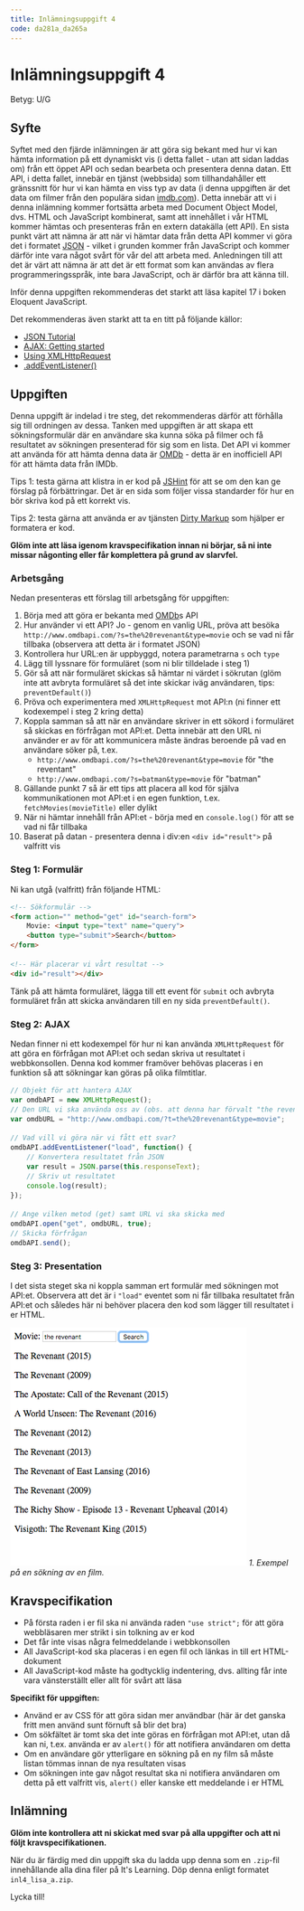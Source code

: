 ```yaml
---
title: Inlämningsuppgift 4
code: da281a_da265a
---
```


# Inlämningsuppgift 4

Betyg: U/G

## Syfte

Syftet med den fjärde inlämningen är att göra sig bekant med hur vi kan hämta information på ett dynamiskt vis (i detta fallet - utan att sidan laddas om) från ett öppet API och sedan bearbeta och presentera denna datan. Ett API, i detta fallet, innebär en tjänst (webbsida) som tillhandahåller ett gränssnitt för hur vi kan hämta en viss typ av data (i denna uppgiften är det data om filmer från den populära sidan [imdb.com](http://www.imdb.com)). Detta innebär att vi i denna inlämning kommer fortsätta arbeta med Document Object Model, dvs. HTML och JavaScript kombinerat, samt att innehållet i vår HTML kommer hämtas och presenteras från en extern datakälla (ett API). En sista punkt värt att nämna är att när vi hämtar data från detta API kommer vi göra det i formatet [JSON](http://www.json.org/) - vilket i grunden kommer från JavaScript och kommer därför inte vara något svårt för vår del att arbeta med. Anledningen till att det är värt att nämna är att det är ett format som kan användas av flera programmeringsspråk, inte bara JavaScript, och är därför bra att känna till.

Inför denna uppgiften rekommenderas det starkt att läsa kapitel 17 i boken Eloquent JavaScript.

Det rekommenderas även starkt att ta en titt på följande källor:

* [JSON Tutorial](http://beginnersbook.com/2015/04/json-tutorial/)
* [AJAX: Getting started](https://developer.mozilla.org/en-US/docs/AJAX/Getting_Started)
* [Using XMLHttpRequest](https://developer.mozilla.org/en/docs/Web/API/XMLHttpRequest/Using_XMLHttpRequest)
* [.addEventListener()](https://developer.mozilla.org/en-US/docs/Web/API/EventTarget/addEventListener)

## Uppgiften

Denna uppgift är indelad i tre steg, det rekommenderas därför att förhålla sig till ordningen av dessa. Tanken med uppgiften är att skapa ett sökningsformulär där en användare ska kunna söka på filmer och få resultatet av sökningen presenterad för sig som en lista. Det API vi kommer att använda för att hämta denna data är [OMDb](http://www.omdbapi.com/) - detta är en inofficiell API för att hämta data från IMDb. 

Tips 1: testa gärna att klistra in er kod på [JSHint](http://jshint.com/) för att se om den kan ge förslag på förbättringar. Det är en sida som följer vissa standarder för hur en bör skriva kod på ett korrekt vis.

Tips 2: testa gärna att använda er av tjänsten [Dirty Markup](https://www.dirtymarkup.com/) som hjälper er formatera er kod.

**Glöm inte att läsa igenom kravspecifikation innan ni börjar, så ni inte missar någonting eller får komplettera på grund av slarvfel.** 

### Arbetsgång

Nedan presenteras ett förslag till arbetsgång för uppgiften:

1. Börja med att göra er bekanta med [OMDb](http://www.omdbapi.com/)s API
2. Hur använder vi ett API? Jo - genom en vanlig URL, pröva att besöka `http://www.omdbapi.com/?s=the%20revenant&type=movie` och se vad ni får tillbaka (observera att detta är i formatet JSON)
3. Kontrollera hur URL:en är uppbyggd, notera parametrarna `s` och `type`
4. Lägg till lyssnare för formuläret (som ni blir tilldelade i steg 1)
5. Gör så att när formuläret skickas så hämtar ni värdet i sökrutan (glöm inte att avbryta formuläret så det inte skickar iväg användaren, tips: `preventDefault()`)
6. Pröva och experimentera med `XMLHttpRequest` mot API:n (ni finner ett kodexempel i steg 2 kring detta)
7. Koppla samman så att när en användare skriver in ett sökord i formuläret så skickas en förfrågan mot API:et. Detta innebär att den URL ni använder er av för att kommunicera måste ändras beroende på vad en användare söker på, t.ex.
    * `http://www.omdbapi.com/?s=the%20revenant&type=movie` för "the reventant"
    * `http://www.omdbapi.com/?s=batman&type=movie` för "batman"
8. Gällande punkt 7 så är ett tips att placera all kod för själva kommunikationen mot API:et i en egen funktion, t.ex. `fetchMovies(movieTitle)` eller dylikt
9. När ni hämtar innehåll från API:et - börja med en `console.log()` för att se vad ni får tillbaka
10. Baserat på datan - presentera denna i div:en `<div id="result">` på valfritt vis

### Steg 1: Formulär

Ni kan utgå (valfritt) från följande HTML:

``` html
<!-- Sökformulär -->
<form action="" method="get" id="search-form">
    Movie: <input type="text" name="query">
    <button type="submit">Search</button>
</form>

<!-- Här placerar vi vårt resultat -->
<div id="result"></div>
```

Tänk på att hämta formuläret, lägga till ett event för `submit` och avbryta formuläret från att skicka användaren till en ny sida `preventDefault()`.

### Steg 2: AJAX

Nedan finner ni ett kodexempel för hur ni kan använda `XMLHttpRequest` för att göra en förfrågan mot API:et och sedan skriva ut resultatet i webbkonsollen. Denna kod kommer framöver behövas placeras i en funktion så att sökningar kan göras på olika filmtitlar.

``` js
// Objekt för att hantera AJAX
var omdbAPI = new XMLHttpRequest();
// Den URL vi ska använda oss av (obs. att denna har förvalt "the revenant")
var omdbURL = "http://www.omdbapi.com/?t=the%20revenant&type=movie";

// Vad vill vi göra när vi fått ett svar?
omdbAPI.addEventListener("load", function() {
    // Konvertera resultatet från JSON
    var result = JSON.parse(this.responseText);
    // Skriv ut resultatet
    console.log(result);
});

// Ange vilken metod (get) samt URL vi ska skicka med
omdbAPI.open("get", omdbURL, true);
// Skicka förfrågan
omdbAPI.send();
```

### Steg 3: Presentation

I det sista steget ska ni koppla samman ert formulär med sökningen mot API:et. Observera att det är i `"load"` eventet som ni får tillbaka resultatet från API:et och således här ni behöver placera den kod som lägger till resultatet i er HTML.

![Exempel på sökning](images/uppg4_example.png) _1. Exempel på en sökning av en film._

## Kravspecifikation

* På första raden i er fil ska ni använda raden `"use strict";` för att göra webbläsaren mer strikt i sin tolkning av er kod
* Det får inte visas några felmeddelande i webbkonsollen
* All JavaScript-kod ska placeras i en egen fil och länkas in till ert HTML-dokument
* All JavaScript-kod måste ha godtycklig indentering, dvs. allting får inte vara vänsterställt eller allt för svårt att läsa

**Specifikt för uppgiften:**

* Använd er av CSS för att göra sidan mer användbar (här är det ganska fritt men använd sunt förnuft så blir det bra)
* Om sökfältet är tomt ska det inte göras en förfrågan mot API:et, utan då kan ni, t.ex. använda er av `alert()` för att notifiera användaren om detta
* Om en användare gör ytterligare en sökning på en ny film så måste listan tömmas innan de nya resultaten visas
* Om sökningen inte gav något resultat ska ni notifiera användaren om detta på ett valfritt vis, `alert()` eller kanske ett meddelande i er HTML

## Inlämning

**Glöm inte kontrollera att ni skickat med svar på alla uppgifter och att ni följt kravspecifikationen.**

När du är färdig med din uppgift ska du ladda upp denna som en `.zip`-fil innehållande alla dina filer på It's Learning. Döp denna enligt formatet `inl4_lisa_a.zip`.

Lycka till!
